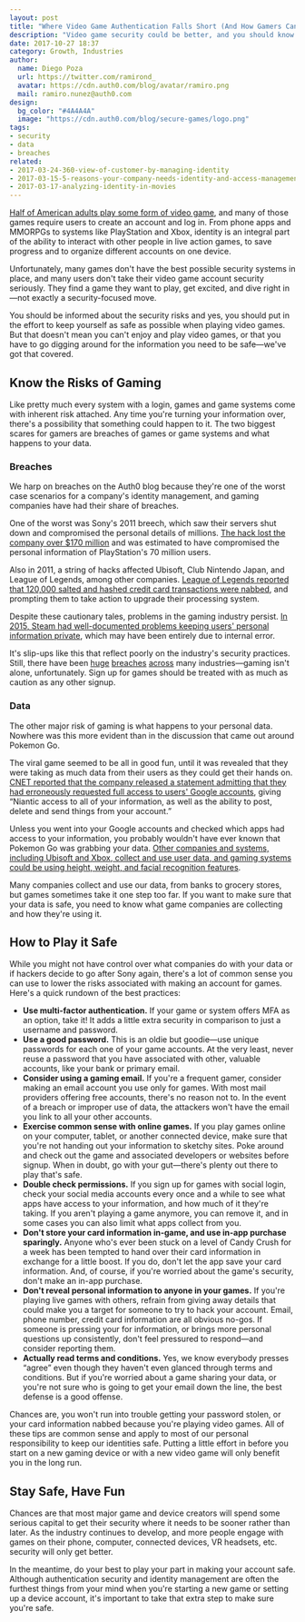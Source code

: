 ```yaml
---
layout: post
title: "Where Video Game Authentication Falls Short (And How Gamers Can Stay Safe)"
description: "Video game security could be better, and you should know why."
date: 2017-10-27 18:37
category: Growth, Industries
author:
  name: Diego Poza
  url: https://twitter.com/ramirond_
  avatar: https://cdn.auth0.com/blog/avatar/ramiro.png
  mail: ramiro.nunez@auth0.com
design:
  bg_color: "#4A4A4A"
  image: "https://cdn.auth0.com/blog/secure-games/logo.png"
tags:
- security
- data
- breaches
related:
- 2017-03-24-360-view-of-customer-by-managing-identity
- 2017-03-15-5-reasons-your-company-needs-identity-and-access-management
- 2017-03-17-analyzing-identity-in-movies
---
```


[Half of American adults play some form of video game](http://www.pewinternet.org/2015/12/15/gaming-and-gamers/), and many of those games require users to create an account and log in. From phone apps and MMORPGs to systems like PlayStation and Xbox, identity is an integral part of the ability to interact with other people in live action games, to save progress and to organize different accounts on one device.

Unfortunately, many games don't have the best possible security systems in place, and many users don't take their video game account security seriously. They find a game they want to play, get excited, and dive right in—not exactly a security-focused move.

You should be informed about the security risks and yes, you should put in the effort to keep yourself as safe as possible when playing video games. But that doesn't mean you can't enjoy and play video games, or that you have to go digging around for the information you need to be safe—we've got that covered.

## Know the Risks of Gaming

Like pretty much every system with a login, games and game systems come with inherent risk attached. Any time you're turning your information over, there's a possibility that something could happen to it. The two biggest scares for gamers are breaches of games or game systems and what happens to your data.

### Breaches

We harp on breaches on the Auth0 blog because they're one of the worst case scenarios for a company's identity management, and gaming companies have had their share of breaches.

One of the worst was Sony's 2011 breech, which saw their servers shut down and compromised the personal details of millions. [The hack lost the company over $170 million](https://www.wired.com/2011/05/sony-psn-hack-losses/) and was estimated to have compromised the personal information of PlayStation's 70 million users.

Also in 2011, a string of hacks affected Ubisoft, Club Nintendo Japan, and League of Legends, among other companies. [League of Legends reported that 120,000 salted and hashed credit card transactions were nabbed](http://www.tomsguide.com/us/league-of-legends-hacked-credit-cards-passwords,news-17417.html), and prompting them to take action to upgrade their processing system.

Despite these cautionary tales, problems in the gaming industry persist. [In 2015, Steam had well-documented problems keeping users' personal information private](http://www.theverge.com/2015/12/25/10665814/valve-steam-holiday-sale-security-problems), which may have been entirely due to internal error.

It's slip-ups like this that reflect poorly on the industry's security practices. Still, there have been [huge](https://auth0.com/blog/cloudpets-data-breach/) [breaches](https://auth0.com/blog/navy-data-leaked/) [across](https://auth0.com/blog/yahoo-confirms-data-breach-of-half-a-billion-user-accounts/) many industries—gaming isn't alone, unfortunately. Sign up for games should be treated with as much as caution as any other signup.

### Data

The other major risk of gaming is what happens to your personal data. Nowhere was this more evident than in the discussion that came out around Pokemon Go.

The viral game seemed to be all in good fun, until it was revealed that they were taking as much data from their users as they could get their hands on. [CNET reported that the company released a statement admitting that they had erroneously requested full access to users' Google accounts](https://www.cnet.com/news/pokemon-go-gotta-catch-all-your-personal-data/), giving “Niantic access to all of your information, as well as the ability to post, delete and send things from your account.”

Unless you went into your Google accounts and checked which apps had access to your information, you probably wouldn't have ever known that Pokemon Go was grabbing your data. [Other companies and systems, including Ubisoft and Xbox, collect and use user data, and gaming systems could be using height, weight, and facial recognition features](https://www.thestar.com/news/canada/2015/12/29/how-much-data-are-video-games-collecting-about-you.html).

Many companies collect and use our data, from banks to grocery stores, but games sometimes take it one step too far. If you want to make sure that your data is safe, you need to know what game companies are collecting and how they're using it.

## How to Play it Safe

While you might not have control over what companies do with your data or if hackers decide to go after Sony again, there's a lot of common sense you can use to lower the risks associated with making an account for games. Here's a quick rundown of the best practices:

* **Use multi-factor authentication.** If your game or system offers MFA as an option, take it! It adds a little extra security in comparison to just a username and password.
* **Use a good password.** This is an oldie but goodie—use unique passwords for each one of your game accounts. At the very least, never reuse a password that you have associated with other, valuable accounts, like your bank or primary email.
* **Consider using a gaming email.** If you're a frequent gamer, consider making an email account you use only for games. With most mail providers offering free accounts, there's no reason not to. In the event of a breach or improper use of data, the attackers won't have the email you link to all your other accounts.
* **Exercise common sense with online games.** If you play games online on your computer, tablet, or another connected device, make sure that you're not handing out your information to sketchy sites. Poke around and check out the game and associated developers or websites before signup. When in doubt, go with your gut—there's plenty out there to play that's safe.
* **Double check permissions.** If you sign up for games with social login, check your social media accounts every once and a while to see what apps have access to your information, and how much of it they're taking. If you aren't playing a game anymore, you can remove it, and in some cases you can also limit what apps collect from you.
* **Don't store your card information in-game, and use in-app purchase sparingly.** Anyone who's ever been stuck on a level of Candy Crush for a week has been tempted to hand over their card information in exchange for a little boost. If you do, don't let the app save your card information. And, of course, if you're worried about the game's security, don't make an in-app purchase.
* **Don't reveal personal information to anyone in your games.** If you're playing live games with others, refrain from giving away details that could make you a target for someone to try to hack your account. Email, phone number, credit card information are all obvious no-gos. If someone is pressing your for information, or brings more personal questions up consistently, don't feel pressured to respond—and consider reporting them.
* **Actually read terms and conditions.** Yes, we know everybody presses “agree” even though they haven't even glanced through terms and conditions. But if you're worried about a game sharing your data, or you're not sure who is going to get your email down the line, the best defense is a good offense.

Chances are, you won't run into trouble getting your password stolen, or your card information nabbed because you're playing video games. All of these tips are common sense and apply to most of our personal responsibility to keep our identities safe. Putting a little effort in before you start on a new gaming device or with a new video game will only benefit you in the long run.

## Stay Safe, Have Fun

Chances are that most major game and device creators will spend some serious capital to get their security where it needs to be sooner rather than later. As the industry continues to develop, and more people engage with games on their phone, computer, connected devices, VR headsets, etc. security will only get better.

In the meantime, do your best to play your part in making your account safe. Although authentication security and identity management are often the furthest things from your mind when you're starting a new game or setting up a device account, it's important to take that extra step to make sure you're safe.
